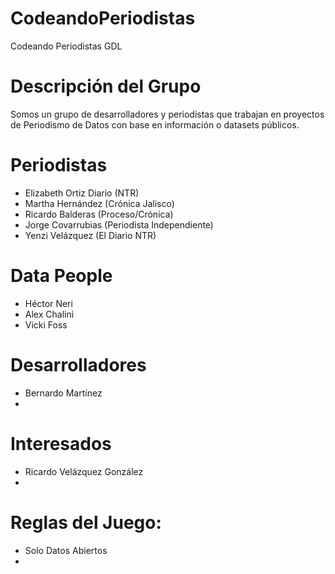 # CodeandoPeriodistas
Codeando Periodistas GDL


# Descripción del Grupo
Somos un grupo de desarrolladores y periodistas que trabajan en proyectos de Periodismo de Datos con base en información o datasets públicos.


# Periodistas
* Elizabeth Ortiz Diario (NTR)
* Martha Hernández (Crónica Jalisco)
* Ricardo Balderas (Proceso/Crónica)
* Jorge Covarrubias (Periodista Independiente)
* Yenzi Velázquez (El Diario NTR)


# Data People
* Héctor Neri 
* Alex Chalini
* Vicki Foss


# Desarrolladores
* Bernardo Martínez
*


# Interesados
* Ricardo Velázquez González
* 


# Reglas del Juego:
- Solo Datos Abiertos
- 


